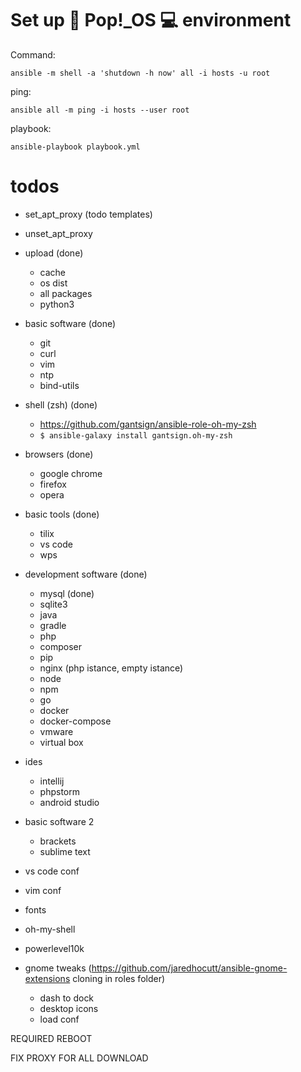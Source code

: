 # Set up 🔧 Pop!_OS 💻 environment

Command:

```
ansible -m shell -a 'shutdown -h now' all -i hosts -u root
```

ping:

```
ansible all -m ping -i hosts --user root
```

playbook:

```
ansible-playbook playbook.yml
```


# todos

- set_apt_proxy (todo templates)
- unset_apt_proxy
- upload (done)
  - cache
  - os dist
  - all packages
  - python3
- basic software (done)
    - git
    - curl
    - vim
    - ntp
    - bind-utils
- shell (zsh) (done)
    - https://github.com/gantsign/ansible-role-oh-my-zsh
    - `$ ansible-galaxy install gantsign.oh-my-zsh` 
- browsers (done)
    - google chrome
    - firefox
    - opera
- basic tools (done)
    - tilix
    - vs code
    - wps
- development software (done)
    - mysql (done)
    - sqlite3
    - java
    - gradle
    - php
    - composer
    - pip
    - nginx (php istance, empty istance)
    - node
    - npm
    - go
    - docker
    - docker-compose
    - vmware
    - virtual box
- ides
    - intellij
    - phpstorm
    - android studio
- basic software 2
    - brackets
    - sublime text
- vs code conf
- vim conf
- fonts 
- oh-my-shell 
- powerlevel10k

- gnome tweaks (https://github.com/jaredhocutt/ansible-gnome-extensions cloning in roles folder)
    - dash to dock
    - desktop icons
    - load conf

REQUIRED REBOOT

FIX PROXY FOR ALL DOWNLOAD
